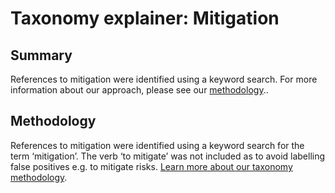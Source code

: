 # Taxonomy explainer: Mitigation

## Summary

References to mitigation were identified using a keyword search. For more information about our approach, please see our [methodology](../METHODOLOGY.md)..

## Methodology

References to mitigation were identified using a keyword search for the term ‘mitigation’. The verb ‘to mitigate’ was not included as to avoid labelling false positives e.g. to mitigate risks. [Learn more about our taxonomy methodology](../METHODOLOGY.md).
